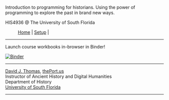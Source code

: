 Introduction to programming for historians. Using the power of programming to explore the past in brand new ways.

HIS4936 @ The University of South Florida

<figure>
    <p class="center-text">
        <a href="{{ site.baseurl }}/index.html">Home</a> |
        <a href="{{ site.baseurl }}/pages/setup.html">Setup</a> |
    </p>
</figure>

---

Launch course workbooks in-browser in Binder!

[![Binder](https://mybinder.org/badge_logo.svg)](https://mybinder.org/v2/gh/thePortus/programming-the-past/master)

---

[David J. Thomas](mailto:dave.a.base@gmail.com), [thePort.us](http://thePort.us)<br />
Instructor of Ancient History and Digital Humanities<br />
Department of History<br />
[University of South Florida](https://github.com/usf-portal)

---
